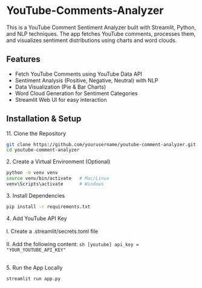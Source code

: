 # YouTube-Comments-Analyzer

This is a YouTube Comment Sentiment Analyzer built with Streamlit, Python, and NLP techniques. The app fetches YouTube comments, processes them, and visualizes sentiment distributions using charts and word clouds.

## Features
<ul>
    <li>Fetch YouTube Comments using YouTube Data API</li>
    <li>Sentiment Analysis (Positive, Negative, Neutral) with NLP</li>
    <li>Data Visualization (Pie & Bar Charts)</li>
    <li>Word Cloud Generation for Sentiment Categories</li>
    <li>Streamlit Web UI for easy interaction</li>
</ul>


## Installation & Setup
1️1. Clone the Repository
```sh
git clone https://github.com/yourusername/youtube-comment-analyzer.git
cd youtube-comment-analyzer
```

2️. Create a Virtual Environment (Optional)
```sh
python -m venv venv
source venv/bin/activate   # Mac/Linux
venv\Scripts\activate      # Windows
```

3️. Install Dependencies
```sh
pip install -r requirements.txt
```

4️. Add YouTube API Key
<br></br>
I. Create a .streamlit/secrets.toml file
<br></br>
II. Add the following content:
    ```sh
    [youtube]
    api_key = "YOUR_YOUTUBE_API_KEY"
    ```
<br></br>

5️. Run the App Locally
```sh
streamlit run app.py
```
